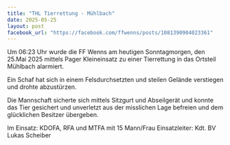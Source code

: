 ```yaml
---
title: "THL Tierrettung - Mühlbach"
date: 2025-05-25
layout: post
facebook_url: "https://facebook.com/ffwenns/posts/1081390904023361"
---
```


Um 06:23 Uhr wurde die FF Wenns am heutigen Sonntagmorgen, den 25.Mai 2025 mittels Pager Kleineinsatz zu einer Tierrettung in das Ortsteil Mühlbach alarmiert.

Ein Schaf hat sich in einem Felsdurchsetzten und steilen Gelände verstiegen und drohte abzustürzen.

Die Mannschaft sicherte sich mittels Sitzgurt und Abseilgerät und konnte das Tier gesichert und unverletzt aus der misslichen Lage befreien und dem glücklichen Besitzer übergeben.

Im Einsatz:
 KDOFA, RFA und MTFA mit 15 Mann/Frau 
 Einsatzleiter: Kdt. BV Lukas Scheiber